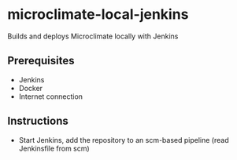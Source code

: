 # microclimate-local-jenkins
Builds and deploys Microclimate locally with Jenkins

## Prerequisites
- Jenkins
- Docker
- Internet connection

## Instructions
- Start Jenkins, add the repository to an scm-based pipeline (read Jenkinsfile from scm)
